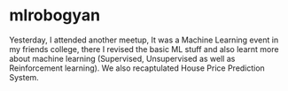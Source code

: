 # mlrobogyan

Yesterday, I attended another meetup, It was a Machine Learning event in my friends college, there I revised the basic ML stuff and also learnt more about machine learning (Supervised, Unsupervised as well as Reinforcement learning). We also recaptulated House Price Prediction System. 
